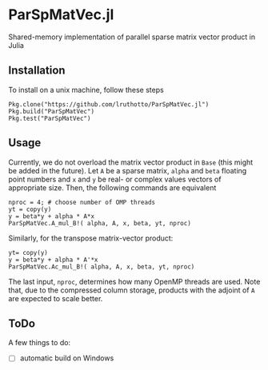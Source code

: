 # ParSpMatVec.jl
Shared-memory implementation of parallel sparse matrix vector product in Julia

## Installation
To install on a unix machine, follow these steps
```
Pkg.clone("https://github.com/lruthotto/ParSpMatVec.jl")
Pkg.build("ParSpMatVec")
Pkg.test("ParSpMatVec")

```

## Usage
Currently, we do not overload the matrix vector product in `Base` (this might be added in the future). Let `A` be a sparse matrix, `alpha` and `beta` floating point numbers and `x` and `y` be real- or complex values vectors of appropriate size. Then, the following commands are equivalent 
```
nproc = 4; # choose number of OMP threads
yt = copy(y)
y = beta*y + alpha * A*x
ParSpMatVec.A_mul_B!( alpha, A, x, beta, yt, nproc)
```
Similarly, for the transpose matrix-vector product:
```
yt= copy(y)
y = beta*y + alpha * A'*x
ParSpMatVec.Ac_mul_B!( alpha, A, x, beta, yt, nproc)
```

The last input, `nproc`, determines how many OpenMP threads are used. Note that, due to the compressed column storage, products with the adjoint of `A` are expected to scale better. 

## ToDo

A few things to do:
- [ ] automatic build on Windows

